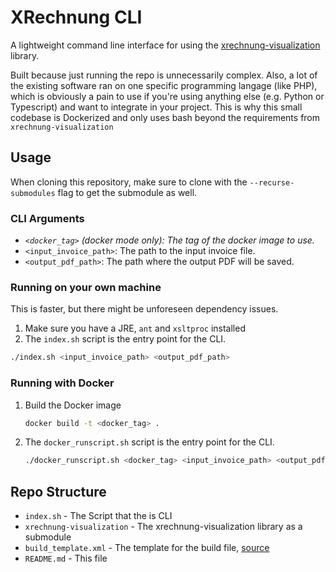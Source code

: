 # XRechnung CLI
A lightweight command line interface for using the [xrechnung-visualization](https://github.com/itplr-kosit/xrechnung-visualization) library. 

Built because just running the repo is unnecessarily complex. Also, a lot of the existing software ran on one specific programming langage (like PHP), which is obviously a pain to use if you're using anything else (e.g. Python or Typescript) and want to integrate in your project. This is why this small codebase is Dockerized and only uses bash beyond the requirements from `xrechnung-visualization`

## Usage
When cloning this repository, make sure to clone with the `--recurse-submodules` flag to get the submodule as well.

### CLI Arguments
- _`<docker_tag>` (docker mode only): The tag of the docker image to use._
- `<input_invoice_path>`: The path to the input invoice file.
- `<output_pdf_path>`: The path where the output PDF will be saved.

### Running on your own machine
This is faster, but there might be unforeseen dependency issues.
1. Make sure you have a JRE, `ant` and `xsltproc` installed
2. The `index.sh` script is the entry point for the CLI.
  ```bash
  ./index.sh <input_invoice_path> <output_pdf_path>
  ```

### Running with Docker
1. Build the Docker image
    ```bash
    docker build -t <docker_tag> .
    ```
2. The `docker_runscript.sh` script is the entry point for the CLI.
    ```bash
    ./docker_runscript.sh <docker_tag> <input_invoice_path> <output_pdf_path>
    ```


## Repo Structure
- `index.sh` - The Script that the is CLI
- `xrechnung-visualization` - The xrechnung-visualization library as a submodule
- `build_template.xml` - The template for the build file, [source](https://github.com/DAtek/xrechnung-visualization-issues/blob/master/src/build_template.xml)
- `README.md` - This file